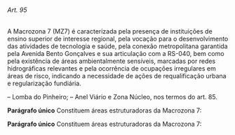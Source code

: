 
###### Art. 95
A Macrozona 7 (MZ7) é caracterizada pela presença de instituições de ensino superior de interesse regional, pela vocação para o desenvolvimento das atividades de tecnologia e saúde, pela conexão metropolitana garantida pela Avenida Bento Gonçalves e sua articulação com a RS-040, bem como pela existência de áreas ambientalmente sensíveis, marcadas por redes hidrográficas relevantes e pela ocorrência de ocupações irregulares em áreas de risco, indicando a necessidade de ações de requalificação urbana e regularização fundiária.

– Lomba do Pinheiro;
– Anel Viário e Zona Núcleo, nos termos do art. 85.

**Parágrafo único** Constituem áreas estruturadoras da Macrozona 7:

**Parágrafo único** Constituem áreas estruturadoras da Macrozona 7:
